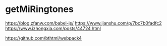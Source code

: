 # getMiRingtones
https://blog.zfanw.com/babel-js/
https://www.jianshu.com/p/7bc7b0fadfc2
https://www.izhongxia.com/posts/44724.html

https://github.com/bthtml/webpack4